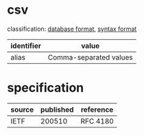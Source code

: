 # csv
classification: [database format](database.md), [syntax format](syntax.md)

| identifier     | value
| -------------- | -----
| alias          | Comma-separated values

# specification
| source | published | reference
| ------ | --------- | ---------
| IETF   | 200510    | RFC 4180
